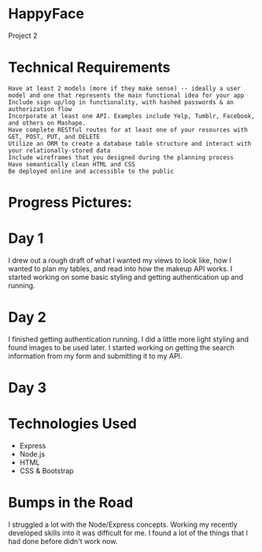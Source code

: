 # HappyFace
Project 2

# Technical Requirements

    Have at least 2 models (more if they make sense) -- ideally a user model and one that represents the main functional idea for your app
    Include sign up/log in functionality, with hashed passwords & an authorization flow
    Incorporate at least one API. Examples include Yelp, Tumblr, Facebook, and others on Mashape.
    Have complete RESTful routes for at least one of your resources with GET, POST, PUT, and DELETE
    Utilize an ORM to create a database table structure and interact with your relationally-stored data
    Include wireframes that you designed during the planning process
    Have semantically clean HTML and CSS
    Be deployed online and accessible to the public


# Progress Pictures:

# Day 1
I drew out a rough draft of what I wanted my views to look like, how I wanted to plan my tables, and read into how the makeup API works. I started working on some basic styling and getting authentication up and running.

# Day 2
I finished getting authentication running. I did a little more light styling and found images to be used later. I started working on getting the search information from my form and submitting it to my API.

# Day 3

# Technologies Used

* Express
* Node.js
* HTML
* CSS & Bootstrap

# Bumps in the Road

I struggled a lot with the Node/Express concepts. Working my recently developed skills into it was difficult for me. I found a lot of the things that I had done before didn't work now.

